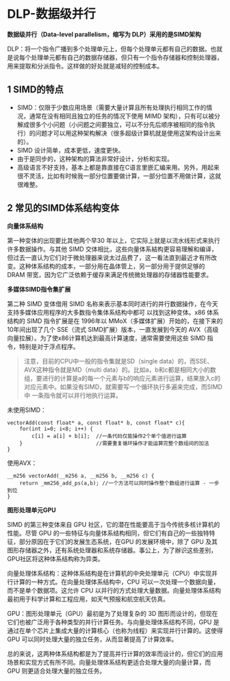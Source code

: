 ﻿# DLP-数据级并行

**数据级并行（Data-level parallelism，缩写为 DLP）采用的是SIMD架构**

DLP：将一个指令广播到多个处理单元上，但每个处理单元都有自己的数据。也就是说每个处理单元都有自己的数据存储器，但只有一个指令存储器和控制处理器，用来提取和分派指令。这样做的好处就是减轻的控制成本。

## 1 SIMD的特点 ##

* SIMD：仅限于少数应用场景（需要大量计算且所有处理执行相同工作的情况，通常在没有相同且独立的任务的情况下使用 MIMD 架构），只有可以被分解成很多个小问题（小问题之间要独立，可以不分先后顺序被相同的指令执行）的问题才可以用这种架构解决（很多超级计算机就是使用这架构设计出来的）。
* SIMD 设计简单，成本更低，速度更快。
* 由于是同步的，这种架构的算法非常好设计，分析和实现。
* 高级语言不好支持，基本上都是靠直接在C语言里嵌汇编来用。另外，用起来很不灵活，比如有时候我一部分位置要做计算，一部分位置不用做计算，这就很难整。

## 2 常见的SIMD体系结构变体 ##

**向量体系结构**

第一种变体的出现要比其他两个早30 年以上，它实际上就是以流水线形式来执行许多数据操作。与其他 SIMD 交体相比，这些向量体系結构更容易理解和编译，但过去一直认为它们对于微处理器来说太过品费了，这一看法直到最近才有所改变。这种体系结构的成本，一部分用在晶体管上，另一部分用于提供足够的 DRAM 带宽，因为它广泛依赖于缓存来满足传统微处理器的存储器性能要求。

**多媒体SIMD指令集扩展**

第二种 SIMD 变体借用 SIMD 名称来表示基本同时进行的并行数据操作，在今天支持多媒体应用程序的大多数指令集体系结构中都可 以找到这种变体。x86 体系结构的 SIMD 指令扩展是在 1996年以 MMoX（多媒体扩展）开始的，在接下来的 10年间出现了几个 SSE（流式 SIMD扩展）版本，一直发展到今天的 AVX（高级向量拉展）。为了使x86计算机达到最高计算速度，通常需要使用这些 SIMD 指令，特别是对于浮点程序。

> 注意，目前的CPU中一般的指令集就是SD（single data）的，而SSE、AVX这种指令就是MD（multi data）的。比如a，b和c都是相同大小的数组，要进行的计算是a的每一个元素与b的响应元素进行运算，结果放入c的对应元素中。如果没有SIMD，就需要写一个循环执行多遍来完成，而SIMD中 一条指令就可以并行地执行运算。

未使用SIMD：

```
vectorAdd(const float* a, const float* b, const float* c){
    for(int i=0; i<8; i++) {
        c[i] = a[i] + b[i];  //一条代码仅能操作2个单个值进行运算
    }                        //需要重复循环操作才能运算完整个数组间的加法
}
```

使用AVX：

```
__m256 vectorAdd(__m256 a, __m256 b, __m256 c) {
    return _mm256_add_ps(a,b); //一个方法可以同时操作整个数组进行运算 - 一步到位
}
```

**图形处理单元GPU**

SIMD 的第三种变体来自 GPU 社区，它的潜在性能要高于当今传统多核计算机的性能。尽管 GPU 的一些特征与向量体系结构相同，但它们有自己的一些独特特征，部分原因在于它们的发展生态系统，在GPU 的发展环境中，除了 GPU 及其图形存储器之外，还有系统处理器和系统存储器。事公上，为了辦识这些差别，GPU社区将这种体系结构称为异类。	

向量处理体系结构：这种体系结构是在计算机的中央处理单元（CPU）中实现并行计算的一种方式。在向量处理体系结构中，CPU 可以一次处理一个数据向量，而不是单个数据项。这允许 CPU 以并行的方式处理大量数据。向量处理体系结构最初用于科学计算和工程应用，如天气预报和航空航天仿真。

GPU：图形处理单元（GPU）最初是为了处理复杂的 3D 图形而设计的，但现在它们也被广泛用于各种类型的并行计算任务。与向量处理体系结构不同，GPU 是通过在单个芯片上集成大量的计算核心（也称为线程）来实现并行计算的。这使得 GPU 可以同时处理大量的独立任务，从而显著提高了计算效率。

总的来说，这两种体系结构都是为了提高并行计算的效率而设计的，但它们的应用场景和实现方式有所不同。向量处理体系结构更适合处理大量的向量计算，而 GPU 则更适合处理大量的独立任务。
